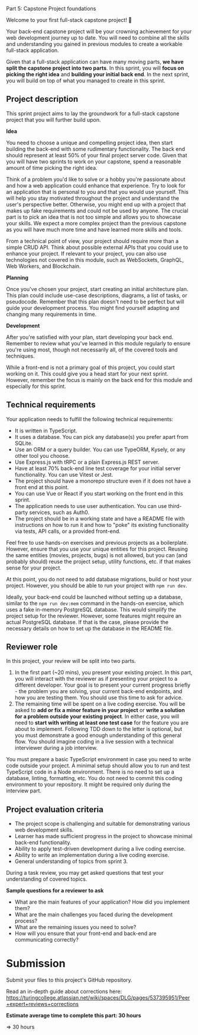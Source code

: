 Part 5: Capstone Project foundations

Welcome to your first full-stack capstone project! 🎉

Your back-end capstone project will be your crowning achievement for your web development journey up to date. You will need to combine all the skills and understanding you gained in previous modules to create a workable full-stack application.

Given that a full-stack application can have many moving parts, **we have split the capstone project into two parts**. In this sprint, you will **focus on picking the right idea** and **building your initial back end**. In the next sprint, you will build on top of what you managed to create in this sprint.

## Project description

This sprint project aims to lay the groundwork for a full-stack capstone project that you will further build upon.

**Idea**

You need to choose a unique and compelling project idea, then start building the back-end with some rudimentary functionality. The back end should represent at least 50% of your final project server code. Given that you will have two sprints to work on your capstone, spend a reasonable amount of time picking the right idea.

Think of a problem you'd like to solve or a hobby you're passionate about and how a web application could enhance that experience. Try to look for an application that is personal to you and that you would use yourself. This will help you stay motivated throughout the project and understand the user's perspective better. Otherwise, you might end up with a project that makes up fake requirements and could not be used by anyone. The crucial part is to pick an idea that is not too simple and allows you to showcase your skills. We expect a more complex project than the previous capstone as you will have much more time and have learned more skills and tools.

From a technical point of view, your project should require more than a simple CRUD API. Think about possible external APIs that you could use to enhance your project. If relevant to your project, you can also use technologies not covered in this module, such as WebSockets, GraphQL, Web Workers, and Blockchain.

**Planning**

Once you've chosen your project, start creating an initial architecture plan. This plan could include use-case descriptions, diagrams, a list of tasks, or pseudocode. Remember that this plan doesn't need to be perfect but will guide your development process. You might find yourself adapting and changing many requirements in time.

**Development**

After you're satisfied with your plan, start developing your back end. Remember to review what you've learned in this module regularly to ensure you're using most, though not necessarily all, of the covered tools and techniques.

While a front-end is not a primary goal of this project, you could start working on it. This could give you a head start for your next sprint. However, remember the focus is mainly on the back end for this module and especially for this sprint.

## Technical requirements

Your application needs to fulfill the following technical requirements:

- It is written in TypeScript.
- It uses a database. You can pick any database(s) you prefer apart from SQLite.
- Use an ORM or a query builder. You can use TypeORM, Kysely, or any other tool you choose.
- Use Express.js with tRPC or a plain Express.js REST server.
- Have at least 70% back-end line test coverage for your initial server functionality. You can use Vitest or Jest.
- The project should have a monorepo structure even if it does not have a front end at this point.
- You can use Vue or React if you start working on the front end in this sprint.
- The application needs to use user authentication. You can use third-party services, such as Auth0.
- The project should be in a working state and have a README file with instructions on how to run it and how to "poke" its existing functionality via tests, API calls, or a provided front-end.

Feel free to use hands-on exercises and previous projects as a boilerplate. However, ensure that you use your unique entities for this project. Reusing the same entities (movies, projects, bugs) is not allowed, but you can (and probably should) reuse the project setup, utility functions, etc. if that makes sense for your project.

At this point, you do not need to add database migrations, build or host your project. However, you should be able to run your project with `npm run dev`.

Ideally, your back-end could be launched without setting up a database, similar to the `npm run dev:mem` command in the hands-on exercise, which uses a fake in-memory PostgreSQL database. This would simplify the project setup for the reviewer. However, some features might require an actual PostgreSQL database. If that is the case, please provide the necessary details on how to set up the database in the README file.

## Reviewer role

In this project, your review will be split into two parts.

1. In the first part (~20 mins), you present your existing project. In this part, you will interact with the reviewer as if presenting your project to a different developer. Your goal is to present your current progress briefly - the problem you are solving, your current back-end endpoints, and how you are testing them. You should use this time to ask for advice.
2. The remaining time will be spent on a live coding exercise. You will be asked to **add or fix a minor feature in your project** or **write a solution for a problem outside your existing project**. In either case, you will need to **start with writing at least one test case** for the feature you are about to implement. Following TDD down to the letter is optional, but you must demonstrate a good enough understanding of this general flow. You should imagine coding in a live session with a technical interviewer during a job interview.

You must prepare a basic TypeScript environment in case you need to write code outside your project. A minimal setup should allow you to run and test TypeScript code in a Node environment. There is no need to set up a database, linting, formatting, etc. You do not need to commit this coding environment to your repository. It might be required only during the interview part.

## Project evaluation criteria

- The project scope is challenging and suitable for demonstrating various web development skills.
- Learner has made sufficient progress in the project to showcase minimal back-end functionality.
- Ability to apply test-driven development during a live coding exercise.
- Ability to write an implementation during a live coding exercise.
- General understanding of topics from sprint 3.

During a task review, you may get asked questions that test your understanding of covered topics.

**Sample questions for a reviewer to ask**
- What are the main features of your application? How did you implement them?
- What are the main challenges you faced during the development process?
- What are the remaining issues you need to solve?
- How will you ensure that your front-end and back-end are communicating correctly?

# Submission

Submit your files to this project's GitHub repository.

Read an in-depth guide about corrections here: https://turingcollege.atlassian.net/wiki/spaces/DLG/pages/537395951/Peer+expert+reviews+corrections

**Estimate average time to complete this part: 30 hours**

=> 30 hours